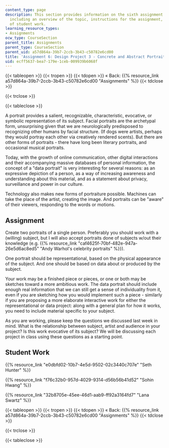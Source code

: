 ```yaml
---
content_type: page
description: This section provides information on the sixth assignment of the course,
  including an overview of the topic, instructions for the assignment, and examples
  of student work.
learning_resource_types:
- Assignments
ocw_type: CourseSection
parent_title: Assignments
parent_type: CourseSection
parent_uid: a57d864a-39b7-2ccb-3b43-c50782e6cd00
title: 'Assignment 6: Design Project 3 - Concrete and Abstract Portraits'
uid: ecff5637-bea7-179e-1ceb-009939b6068f
---
```


{{< tableopen >}}
{{< tropen >}}
{{< tdopen >}}
« Back: {{% resource_link a57d864a-39b7-2ccb-3b43-c50782e6cd00 "Assignments" %}}
{{< tdclose >}}

{{< trclose >}}

{{< tableclose >}}

A portrait provides a salient, recognizable, characteristic, evocative, or symbolic representation of its subject. Facial portraits are the archetypal form, unsurprising given that we are neurologically predisposed to recognizing other humans by facial structure. (If dogs were artists, perhaps they would portray each other via creatively rendered scents). But there are other forms of portraits - there have long been literary portraits, and occasional musical portraits.

Today, with the growth of online communication, other digital interactions and their accompanying massive databases of personal information, the concept of a "data portrait" is very interesting for several reasons: as an expressive depiction of a person, as a way of increasing awareness and understanding about this material, and as a statement about privacy, surveillance and power in our culture.

Technology also makes new forms of portraiture possible. Machines can take the place of the artist, creating the image. And portraits can be "aware" of their viewers, responding to the words or motions.

Assignment
----------

Create two portraits of a single person. Preferably you should work with a (willing) subject, but I will also accept portraits done of subjects w/out their knowledge (e.g. {{% resource_link "caf4625f-70bf-482e-947a-26e5d6ac8ed5" "Andy Warhol's celebrity portraits" %}}).

One portrait should be representational, based on the physical appearance of the subject. And one should be based on data about or produced by the subject.

Your work may be a finished piece or pieces, or one or both may be sketches toward a more ambitious work. The data portrait should include enough real information that we can still get a sense of individuality from it, even if you are sketching how you would implement such a piece - similarly if you are proposing a more elaborate interactive work for either the representational or data project: along with a general plan for how it works, you need to include material specific to your subject.

As you are working, please keep the questions we discussed last week in mind. What is the relationship between subject, artist and audience in your project? Is this work evocative of its subject? We will be discussing each project in class using these questions as a starting point.

Student Work
------------

{{% resource_link "e0dbfd02-10b7-4e5d-9502-02c3440c707e" "Seth Hunter" %}}

{{% resource_link "f76c32b0-957d-4029-9314-d56b56b41d52" "Sohin Hwang" %}}

{{% resource_link "32b8705e-45ee-46d1-aab9-ff92a3164fd7" "Lana Swartz" %}}

{{< tableopen >}}
{{< tropen >}}
{{< tdopen >}}
« Back: {{% resource_link a57d864a-39b7-2ccb-3b43-c50782e6cd00 "Assignments" %}}
{{< tdclose >}}

{{< trclose >}}

{{< tableclose >}}